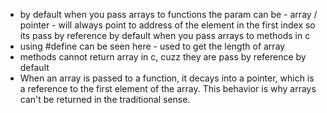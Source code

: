 - by default when you pass arrays to functions
the param can be - array / pointer - will always point to address of the element in the first index
so its pass by reference by default when you pass arrays to methods in c
- using #define can be seen here - used to get the length of array
- methods cannot return array in c, cuzz they are pass by reference by default
- When an array is passed to a function, it decays into a pointer, which is a reference to the first element of the array. This behavior is why arrays can't be returned in the traditional sense.